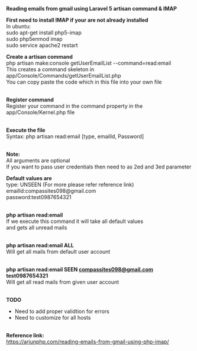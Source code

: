 <p><b> Reading emails from gmail using Laravel 5 artisan command & IMAP </b></p>

<p><b>First need to install IMAP if your are not already installed</b> <br />
In ubuntu:<br />
sudo apt-get install php5-imap<br />
sudo php5enmod imap<br />
sudo service apache2 restart<br />
</p>

<p><b>Create a artisan command </b> <br />
php artisan make:console getUserEmailList --command=read:email<br />
This creates a command skeleton in app/Console/Commands/getUserEmailList.php<br />
You can copy paste the code which in this file into your own file<br /><br />
 
<b>Register command</b><br />
Register your command in the command property in the app/Console/Kernel.php file   <br /><br />

<p><b>Execute the file </b> <br />
Syntax:
php artisan read:email [type, emailId, Password] <br /> <br />
 
<b>Note:</b> <br />
All arguments are optional <br />
If you want to pass user credentials then need to as 2ed and 3ed parameter <br />
 
<p><b>Default values are</b> <br />
type: UNSEEN (For more please refer reference link)<br />
emailId:compassites098@gmail.com<br />
password:test0987654321<br /><br />

<b>php artisan read:email </b> <br />
If we execute this command it will take all default values<br />
and gets all unread mails <br /><br />
 
<b>php artisan read:email ALL</b> <br />
Will get all mails from default user account<br /><br />

<b>php artisan read:email SEEN compassites098@gmail.com test0987654321</b> <br />
Will get all read mails from given user account<br /><br />

<b>TODO</b> <br />
- Need to add proper validtion for errors<br />
- Need to customize for all hosts<br /><br />

<b>Reference link:</b> <br />
https://arjunphp.com/reading-emails-from-gmail-using-php-imap/
</p>

